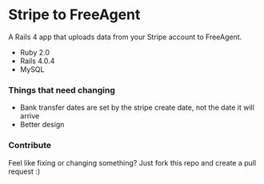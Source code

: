 # Stripe to FreeAgent

A Rails 4 app that uploads data from your Stripe account to FreeAgent.

- Ruby 2.0
- Rails 4.0.4
- MySQL

### Things that need changing

+ Bank transfer dates are set by the stripe create date, not the date it will arrive
+ Better design


### Contribute

Feel like fixing or changing something? Just fork this repo and create a pull request :)